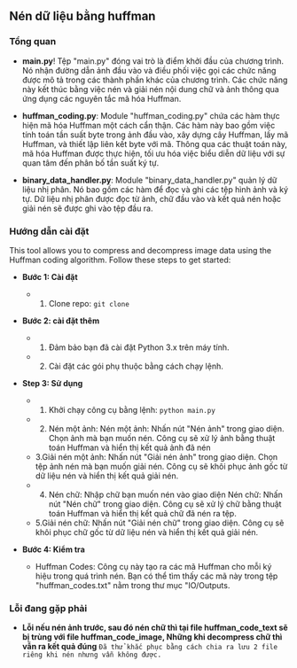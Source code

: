 ## Nén dữ liệu bằng huffman

### Tổng quan ###
- **main.py**!
Tệp "main.py" đóng vai trò là điểm khởi đầu của chương trình. Nó nhận đường dẫn ảnh đầu vào và điều phối việc gọi các chức năng được mô tả trong các thành phần khác của chương trình. Các chức năng này kết thúc bằng việc nén và giải nén nội dung chữ và ảnh thông qua ứng dụng các nguyên tắc mã hóa Huffman.

- **huffman_coding.py**:
Module "huffman_coding.py" chứa các hàm thực hiện mã hóa Huffman một cách cẩn thận. Các hàm này bao gồm việc tính toán tần suất byte trong ảnh đầu vào, xây dựng cây Huffman, lấy mã Huffman, và thiết lập liên kết byte với mã. Thông qua các thuật toán này, mã hóa Huffman được thực hiện, tối ưu hóa việc biểu diễn dữ liệu với sự quan tâm đến phân bố tần suất ký tự.

- **binary_data_handler.py**:
Module "binary_data_handler.py" quản lý dữ liệu nhị phân. Nó bao gồm các hàm để đọc và ghi các tệp hình ảnh và ký tự. Dữ liệu nhị phân được đọc từ ảnh, chữ đầu vào và kết quả nén hoặc giải nén sẽ được ghi vào tệp đầu ra.

### Hướng dẫn cài đặt
This tool allows you to compress and decompress image data using the Huffman coding algorithm. Follow these steps to get started:
- **Bước 1: Cài đặt**
  - 1. Clone repo:
```git clone ```
- **Bước 2: cài đặt thêm**
  - 1. Đảm bảo bạn đã cài đặt Python 3.x trên máy tính.
  - 2. Cài đặt các gói phụ thuộc bằng cách chạy lệnh.
- **Step 3: Sử dụng**
  - 1. Khởi chạy công cụ bằng lệnh: ```python main.py```
  - 2. Nén một ảnh:
      Nén một ảnh: Nhấn nút "Nén ảnh" trong giao diện. 
      Chọn ảnh mà bạn muốn nén. Công cụ sẽ xử lý ảnh bằng thuật toán Huffman và hiển thị kết quả ảnh đã nén
  - 3.Giải nén một ảnh:
      Nhấn nút "Giải nén ảnh" trong giao diện. 
      Chọn tệp ảnh nén mà bạn muốn giải nén. Công cụ sẽ khôi phục ảnh gốc từ dữ liệu nén và hiển thị kết quả giải nén.
  - 4. Nén chữ:
      Nhập chữ bạn muốn nén vào giao diện
      Nén chữ: Nhấn nút "Nén chữ" trong giao diện. 
      Công cụ sẽ xử lý chữ bằng thuật toán Huffman và hiển thị kết quả chữ đã nén ra tệp.
  - 5.Giải nén chữ:
      Nhấn nút "Giải nén chữ" trong giao diện. 
      Công cụ sẽ khôi phục chữ gốc từ dữ liệu nén và hiển thị kết quả giải nén.

- **Bước 4: Kiểm tra**
  - Huffman Codes:
Công cụ này tạo ra các mã Huffman cho mỗi ký hiệu trong quá trình nén. Bạn có thể tìm thấy các mã này trong tệp "huffman_codes.txt" nằm trong thư mục "IO/Outputs.

###  Lỗi đang gặp phải

- **Lỗi nếu nén ảnh trước, sau đó nén chữ thì tại file huffman_code_text sẽ bị trùng với file huffman_code_image, Những khi decompress chữ thì vẫn ra kết quả đúng**
```Đã thử khắc phục bằng cách chia ra lưu 2 file riêng khi nén nhưng vẫn không được.```

